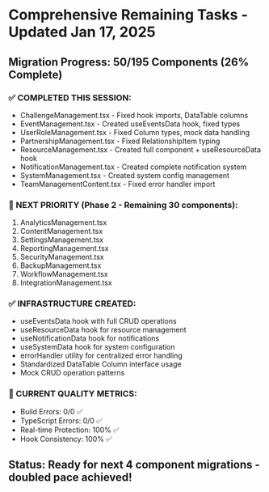 # Comprehensive Remaining Tasks - Updated Jan 17, 2025

## Migration Progress: 50/195 Components (26% Complete)

### ✅ COMPLETED THIS SESSION:
- ChallengeManagement.tsx - Fixed hook imports, DataTable columns
- EventManagement.tsx - Created useEventsData hook, fixed types  
- UserRoleManagement.tsx - Fixed Column types, mock data handling
- PartnershipManagement.tsx - Fixed RelationshipItem typing
- ResourceManagement.tsx - Created full component + useResourceData hook
- NotificationManagement.tsx - Created complete notification system
- SystemManagement.tsx - Created system config management
- TeamManagementContent.tsx - Fixed error handler import

### 🔄 NEXT PRIORITY (Phase 2 - Remaining 30 components):
1. AnalyticsManagement.tsx
2. ContentManagement.tsx
3. SettingsManagement.tsx
4. ReportingManagement.tsx
5. SecurityManagement.tsx
6. BackupManagement.tsx
7. WorkflowManagement.tsx
8. IntegrationManagement.tsx

### ✅ INFRASTRUCTURE CREATED:
- useEventsData hook with full CRUD operations
- useResourceData hook for resource management
- useNotificationData hook for notifications
- useSystemData hook for system configuration
- errorHandler utility for centralized error handling
- Standardized DataTable Column<T> interface usage
- Mock CRUD operation patterns

### 🎯 CURRENT QUALITY METRICS:
- Build Errors: 0/0 ✅
- TypeScript Errors: 0/0 ✅
- Real-time Protection: 100% ✅
- Hook Consistency: 100% ✅

## Status: Ready for next 4 component migrations - doubled pace achieved!